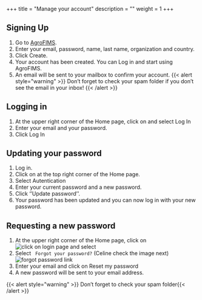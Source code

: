 +++
title = "Manage your account"
description = ""
weight = 1
+++

## Signing Up
1.	Go to  <a href="https://research.cip.cgiar.org/agrofims/dev/0212" target="_blank">AgroFIMS</a>.
2.	Enter your email, password, name, last name, organization and country. 
3.	Click Create.
4.	Your account has been created. You can Log in and start using AgroFIMS. 
5.	An email will be sent to your mailbox to confirm your account. 
{{< alert style="warning" >}} Don’t forget to check your spam folder if you don’t see the email in your inbox! {{< /alert >}}

## Logging in
1.	At the upper right corner of the Home page, click on    and select Log In
2.	Enter your email and your password.
3.	Click Log In

## Updating your password
1.	Log in.
2.	Click on      at the top right corner of the Home page.
3.	Select Autentication
4.	Enter your current password and a new password.
5.	Click ‘’Update password’’.
6.	Your password has been updated and you can now log in with your new password.

## 	Requesting a new password
1.	At the upper right corner of the Home page, click on ![click on login page](https://agrofims.github.io/helpdocs/images/login.png) and select 
2.	Select <code> Forgot your password?</code>  (Celine check the image next) ![forgot password link](https://agrofims.github.io/helpdocs/images/forgot_password.png)
3.	Enter your email and click on Reset my password
4.	A new password will be sent to your email address. 

{{< alert style="warning" >}} Don’t forget to check your spam folder{{< /alert >}}


